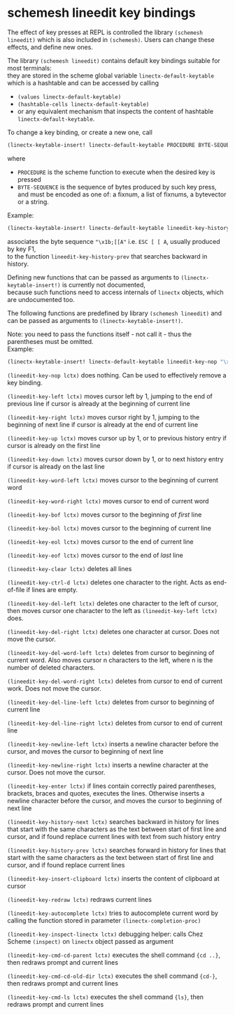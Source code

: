 # schemesh lineedit key bindings

The effect of key presses at REPL is controlled the library `(schemesh lineedit)` which is also included in `(schemesh)`.
Users can change these effects, and define new ones.

The library `(schemesh lineedit)` contains default key bindings suitable for most terminals:<br/>
they are stored in the scheme global variable `linectx-default-keytable`<br/> which is a hashtable and can be accessed by calling
* `(values linectx-default-keytable)`
* `(hashtable-cells linectx-default-keytable)`
* or any equivalent mechanism that inspects the content of hashtable `linectx-default-keytable`.

To change a key binding, or create a new one, call
```scheme
(linectx-keytable-insert! linectx-default-keytable PROCEDURE BYTE-SEQUENCE)
```
where
* `PROCEDURE` is the scheme function to execute when the desired key is pressed
* `BYTE-SEQUENCE` is the sequence of bytes produced by such key press,<br/>
  and must be encoded as one of: a fixnum, a list of fixnums, a bytevector or a string.

Example:
```scheme
(linectx-keytable-insert! linectx-default-keytable lineedit-key-history-prev "\x1b;[[A")
```
associates the byte sequence `"\x1b;[[A"` i.e. `ESC [ [ A`, usually produced by key F1,<br/>
to the function `lineedit-key-history-prev` that searches backward in history.

Defining new functions that can be passed as arguments to `(linectx-keytable-insert!)` is currently not documented,<br/>
because such functions need to access internals of `linectx` objects, which are undocumented too.

The following functions are predefined by library `(schemesh lineedit)` and can be passed
as arguments to `(linectx-keytable-insert!)`.

Note: you need to pass the functions itself - not call it - thus the parentheses must be omitted.<br/>
Example:
```scheme
(linectx-keytable-insert! linectx-default-keytable lineedit-key-nop "\x12;")
```

`(lineedit-key-nop lctx)` does nothing. Can be used to effectively remove a key binding.

`(lineedit-key-left lctx)` moves cursor left by 1, jumping to the end of previous line
  if cursor is already at the beginning of current line

`(lineedit-key-right lctx)` moves cursor right by 1, jumping to the beginning of next line
  if cursor is already at the end of current line

`(lineedit-key-up lctx)` moves cursor up by 1, or to previous history entry if cursor is already on the first line

`(lineedit-key-down lctx)` moves cursor down by 1, or to next history entry if cursor is already on the last line

`(lineedit-key-word-left lctx)` moves cursor to the beginning of current word

`(lineedit-key-word-right lctx)` moves cursor to end of current word

`(lineedit-key-bof lctx)` moves cursor to the beginning of *first* line

`(lineedit-key-bol lctx)` moves cursor to the beginning of current line

`(lineedit-key-eol lctx)` moves cursor to the end of current line

`(lineedit-key-eof lctx)` moves cursor to the end of *last* line

`(lineedit-key-clear lctx)` deletes all lines

`(lineedit-key-ctrl-d lctx)` deletes one character to the right. Acts as end-of-file if lines are empty.

`(lineedit-key-del-left lctx)` deletes one character to the left of cursor,
  then moves cursor one character to the left as `(lineedit-key-left lctx)` does.

`(lineedit-key-del-right lctx)` deletes one character at cursor. Does not move the cursor.

`(lineedit-key-del-word-left lctx)` deletes from cursor to beginning of current word.
  Also moves cursor n characters to the left, where n is the number of deleted characters.

`(lineedit-key-del-word-right lctx)` deletes from cursor to end of current work. Does not move the cursor.

`(lineedit-key-del-line-left lctx)` deletes from cursor to beginning of current line

`(lineedit-key-del-line-right lctx)` deletes from cursor to end of current line

`(lineedit-key-newline-left lctx)` inserts a newline character before the cursor, and moves the cursor
  to beginning of next line

`(lineedit-key-newline-right lctx)` inserts a newline character at the cursor. Does not move the cursor.

`(lineedit-key-enter lctx)` if lines contain correctly paired parentheses, brackets, braces and quotes,
  executes the lines. Otherwise inserts a newline character before the cursor, and moves the cursor
  to beginning of next line

`(lineedit-key-history-next lctx)` searches backward in history for lines that start with the same characters
  as the text between start of first line and cursor, and if found replace current lines
  with text from such history entry

`(lineedit-key-history-prev lctx)` searches forward in history for lines that start with the same characters
  as the text between start of first line and cursor, and if found replace current lines

`(lineedit-key-insert-clipboard lctx)` inserts the content of clipboard at cursor

`(lineedit-key-redraw lctx)` redraws current lines

`(lineedit-key-autocomplete lctx)` tries to autocomplete current word by calling the function
  stored in parameter `(linectx-completion-proc)`

`(lineedit-key-inspect-linectx lctx)` debugging helper: calls Chez Scheme `(inspect)` on `linectx` object passed as argument

`(lineedit-key-cmd-cd-parent lctx)` executes the shell command `{cd ..}`, then redraws prompt and current lines

`(lineedit-key-cmd-cd-old-dir lctx)` executes the shell command `{cd-}`, then redraws prompt and current lines

`(lineedit-key-cmd-ls lctx)` executes the shell command `{ls}`, then redraws prompt and current lines
